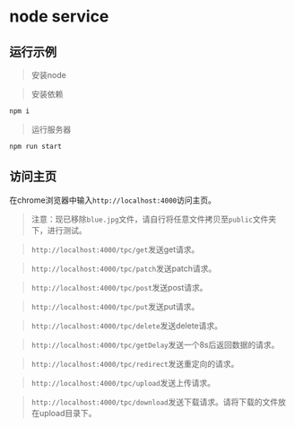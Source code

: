 # node service


## 运行示例

> 安装node

> 安装依赖

```bash
npm i
```

> 运行服务器

```bash
npm run start
```

## 访问主页
在chrome浏览器中输入`http://localhost:4000`访问主页。

> 注意：现已移除`blue.jpg`文件，请自行将任意文件拷贝至`public`文件夹下，进行测试。

> `http://localhost:4000/tpc/get`发送get请求。

> `http://localhost:4000/tpc/patch`发送patch请求。

> `http://localhost:4000/tpc/post`发送post请求。

> `http://localhost:4000/tpc/put`发送put请求。

> `http://localhost:4000/tpc/delete`发送delete请求。

> `http://localhost:4000/tpc/getDelay`发送一个8s后返回数据的请求。

> `http://localhost:4000/tpc/redirect`发送重定向的请求。

> `http://localhost:4000/tpc/upload`发送上传请求。

> `http://localhost:4000/tpc/download`发送下载请求。请将下载的文件放在upload目录下。
